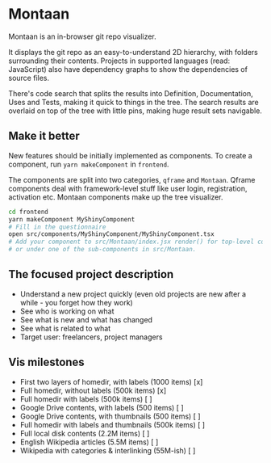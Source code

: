 # Montaan

Montaan is an in-browser git repo visualizer.

It displays the git repo as an easy-to-understand 2D hierarchy, with folders surrounding their contents. Projects in supported languages (read: JavaScript) also have dependency graphs to show the dependencies of source files.

There's code search that splits the results into Definition, Documentation, Uses and Tests, making it quick to things in the tree. The search results are overlaid on top of the tree with little pins, making huge result sets navigable.



## Make it better

New features should be initially implemented as components. To create a component, run `yarn makeComponent` in `frontend`.

The components are split into two categories, `qframe` and `Montaan`. Qframe components deal with framework-level stuff like user login, registration, activation etc. Montaan components make up the tree visualizer. 

```sh
cd frontend
yarn makeComponent MyShinyComponent
# Fill in the questionnaire
open src/components/MyShinyComponent/MyShinyComponent.tsx
# Add your component to src/Montaan/index.jsx render() for top-level components
# or under one of the sub-components in src/Montaan.
```


## The focused project description

- Understand a new project quickly (even old projects are new after a while - you forget how they work)
- See who is working on what
- See what is new and what has changed
- See what is related to what
- Target user: freelancers, project managers


## Vis milestones

- First two layers of homedir, with labels (1000 items) [x]
- Full homedir, without labels (500k items) [x]
- Full homedir with labels (500k items) [ ]
- Google Drive contents, with labels (500 items) [ ]
- Google Drive contents, with thumbnails (500 items) [ ]
- Full homedir with labels and thumbnails (500k items) [ ]
- Full local disk contents (2.2M items) [ ]
- English Wikipedia articles (5.5M items) [ ]
- Wikipedia with categories & interlinking (55M-ish) [ ]


